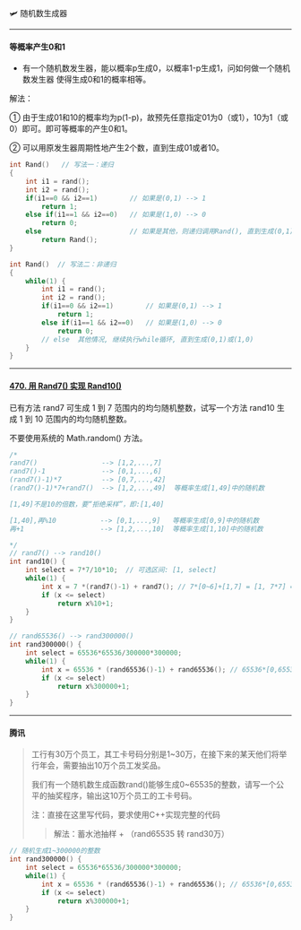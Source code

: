 :small_airplane: 随机数生成器

---


#### 等概率产生0和1

- 有一个随机数发生器，能以概率p生成0，以概率1-p生成1，问如何做一个随机数发生器 
  使得生成0和1的概率相等。 

解法：

① 由于生成01和10的概率均为p(1-p)，故预先任意指定01为0（或1），10为1（或0）即可。即可等概率的产生0和1。

② 可以用原发生器周期性地产生2个数，直到生成01或者10。 

```c++
int Rand()   // 写法一：递归
{
	int i1 = rand();
	int i2 = rand();
	if(i1==0 && i2==1)        // 如果是(0,1) --> 1
		return 1;
	else if(i1==1 && i2==0)   // 如果是(1,0) --> 0
		return 0;
	else					  // 如果是其他，则递归调用Rand(), 直到生成(0,1)或(1,0)
		return Rand();
}

int Rand()  // 写法二：非递归
{
    while(1) {
        int i1 = rand();
        int i2 = rand();
        if(i1==0 && i2==1)        // 如果是(0,1) --> 1
            return 1;
        else if(i1==1 && i2==0)   // 如果是(1,0) --> 0
            return 0;
        // else  其他情况, 继续执行while循环, 直到生成(0,1)或(1,0)
    }
}
```
---


#### [470. 用 Rand7() 实现 Rand10()](https://leetcode-cn.com/problems/implement-rand10-using-rand7/)

已有方法 rand7 可生成 1 到 7 范围内的均匀随机整数，试写一个方法 rand10 生成 1 到 10 范围内的均匀随机整数。

不要使用系统的 Math.random() 方法。

```c
/*
rand7()                --> [1,2,...,7]
rand7()-1              --> [0,1,...,6]
(rand7()-1)*7          --> [0,7,...,42]
(rand7()-1)*7+rand7()  --> [1,2,...,49]  等概率生成[1,49]中的随机数

[1,49]不是10的倍数，要“拒绝采样”，即:[1,40]

[1,40],再%10           --> [0,1,...,9]   等概率生成[0,9]中的随机数
再+1                   --> [1,2,...,10]  等概率生成[1,10]中的随机数

*/
// rand7() --> rand10()
int rand10() {
    int select = 7*7/10*10;  // 可选区间: [1, select]
    while(1) {
        int x = 7 *(rand7()-1) + rand7(); // 7*[0~6]+[1,7] = [1, 7*7] = [1,49]
        if (x <= select)
            return x%10+1;
    }
}

// rand65536() --> rand300000()
int rand300000() {
    int select = 65536*65536/300000*300000;
    while(1) {
        int x = 65536 * (rand65536()-1) + rand65536(); // 65536*[0,65536]+[1,65536] = [1,65536*65536]
        if (x <= select)
            return x%300000+1;
    }
}
```




----

#### 腾讯

> 工行有30万个员工，其工卡号码分别是1~30万，在接下来的某天他们将举行年会，需要抽出10万个员工发奖品。
>
> 我们有一个随机数生成函数rand()能够生成0~65535的整数，请写一个公平的抽奖程序，输出这10万个员工的工卡号码。
>
> 注：直接在这里写代码，要求使用C++实现完整的代码
>
> > 解法：蓄水池抽样 + （rand65535 转 rand30万）

```c
// 随机生成1~300000的整数
int rand300000() {
    int select = 65536*65536/300000*300000;
    while(1) {
        int x = 65536 * (rand65536()-1) + rand65536(); // 65536*[0,65536]+[1,65536] = [1,65536*65536]
        if (x <= select)
            return x%300000+1;
    }
}

```




